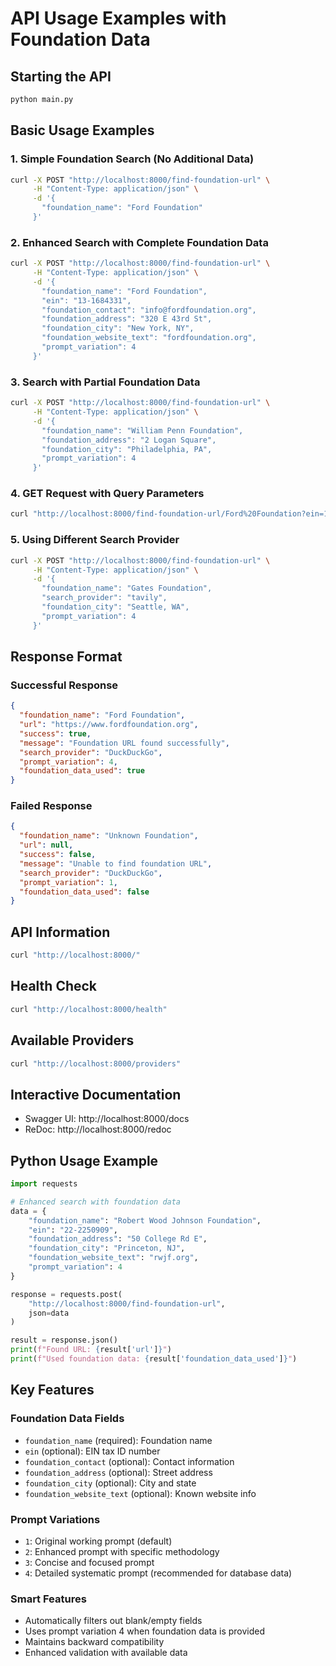 # API Usage Examples with Foundation Data

## Starting the API
```bash
python main.py
```

## Basic Usage Examples

### 1. Simple Foundation Search (No Additional Data)
```bash
curl -X POST "http://localhost:8000/find-foundation-url" \
     -H "Content-Type: application/json" \
     -d '{
       "foundation_name": "Ford Foundation"
     }'
```

### 2. Enhanced Search with Complete Foundation Data
```bash
curl -X POST "http://localhost:8000/find-foundation-url" \
     -H "Content-Type: application/json" \
     -d '{
       "foundation_name": "Ford Foundation",
       "ein": "13-1684331",
       "foundation_contact": "info@fordfoundation.org",
       "foundation_address": "320 E 43rd St",
       "foundation_city": "New York, NY",
       "foundation_website_text": "fordfoundation.org",
       "prompt_variation": 4
     }'
```

### 3. Search with Partial Foundation Data
```bash
curl -X POST "http://localhost:8000/find-foundation-url" \
     -H "Content-Type: application/json" \
     -d '{
       "foundation_name": "William Penn Foundation",
       "foundation_address": "2 Logan Square", 
       "foundation_city": "Philadelphia, PA",
       "prompt_variation": 4
     }'
```

### 4. GET Request with Query Parameters
```bash
curl "http://localhost:8000/find-foundation-url/Ford%20Foundation?ein=13-1684331&foundation_city=New%20York,%20NY&prompt_variation=4"
```

### 5. Using Different Search Provider
```bash
curl -X POST "http://localhost:8000/find-foundation-url" \
     -H "Content-Type: application/json" \
     -d '{
       "foundation_name": "Gates Foundation",
       "search_provider": "tavily",
       "foundation_city": "Seattle, WA",
       "prompt_variation": 4
     }'
```

## Response Format

### Successful Response
```json
{
  "foundation_name": "Ford Foundation",
  "url": "https://www.fordfoundation.org",
  "success": true,
  "message": "Foundation URL found successfully",
  "search_provider": "DuckDuckGo",
  "prompt_variation": 4,
  "foundation_data_used": true
}
```

### Failed Response
```json
{
  "foundation_name": "Unknown Foundation",
  "url": null,
  "success": false,
  "message": "Unable to find foundation URL",
  "search_provider": "DuckDuckGo",
  "prompt_variation": 1,
  "foundation_data_used": false
}
```

## API Information
```bash
curl "http://localhost:8000/"
```

## Health Check
```bash
curl "http://localhost:8000/health"
```

## Available Providers
```bash
curl "http://localhost:8000/providers"
```

## Interactive Documentation
- Swagger UI: http://localhost:8000/docs
- ReDoc: http://localhost:8000/redoc

## Python Usage Example

```python
import requests

# Enhanced search with foundation data
data = {
    "foundation_name": "Robert Wood Johnson Foundation",
    "ein": "22-2250909",
    "foundation_address": "50 College Rd E",
    "foundation_city": "Princeton, NJ",
    "foundation_website_text": "rwjf.org",
    "prompt_variation": 4
}

response = requests.post(
    "http://localhost:8000/find-foundation-url",
    json=data
)

result = response.json()
print(f"Found URL: {result['url']}")
print(f"Used foundation data: {result['foundation_data_used']}")
```

## Key Features

### Foundation Data Fields
- `foundation_name` (required): Foundation name
- `ein` (optional): EIN tax ID number
- `foundation_contact` (optional): Contact information
- `foundation_address` (optional): Street address
- `foundation_city` (optional): City and state
- `foundation_website_text` (optional): Known website info

### Prompt Variations
- `1`: Original working prompt (default)
- `2`: Enhanced prompt with specific methodology
- `3`: Concise and focused prompt
- `4`: Detailed systematic prompt (recommended for database data)

### Smart Features
- Automatically filters out blank/empty fields
- Uses prompt variation 4 when foundation data is provided
- Maintains backward compatibility
- Enhanced validation with available data

